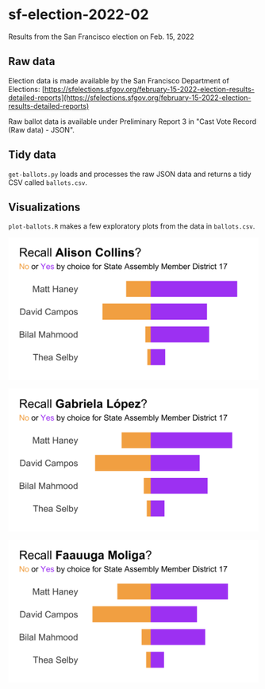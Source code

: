 # sf-election-2022-02

Results from the San Francisco election on Feb. 15, 2022

## Raw data

Election data is made available by the San Francisco Department of Elections: [https://sfelections.sfgov.org/february-15-2022-election-results-detailed-reports](https://sfelections.sfgov.org/february-15-2022-election-results-detailed-reports)

Raw ballot data is available under Preliminary Report 3 in "Cast Vote Record (Raw data) - JSON".

## Tidy data

`get-ballots.py` loads and processes the raw JSON data and returns a tidy CSV called `ballots.csv`.

## Visualizations

`plot-ballots.R` makes a few exploratory plots from the data in `ballots.csv`.

![Recall Collins? Majority "Yes" among voters for each State Assembly candidates](plots/collins.png)

![Recall Lopez? Majority "Yes" among voters for each State Assembly candidate except Campos](plots/lopez.png)

![Recall Moliga? Majority "Yes" among voters for each State Assembly candidate except Campos](plots/moliga.png)
